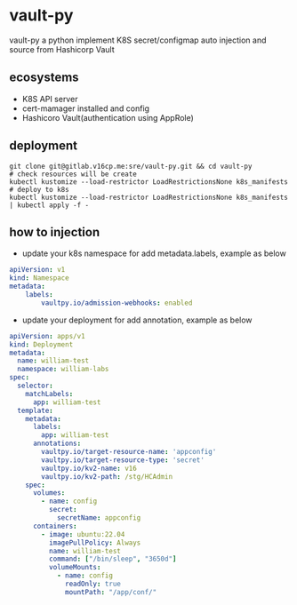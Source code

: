 # vault-py
vault-py a python implement K8S secret/configmap auto injection and source from Hashicorp Vault

## ecosystems
- K8S API server
- cert-mamager installed and config
- Hashicoro Vault(authentication using AppRole)

## deployment
```shell
git clone git@gitlab.v16cp.me:sre/vault-py.git && cd vault-py
# check resources will be create
kubectl kustomize --load-restrictor LoadRestrictionsNone k8s_manifests
# deploy to k8s
kubectl kustomize --load-restrictor LoadRestrictionsNone k8s_manifests | kubectl apply -f - 
```

## how to injection
- update your k8s namespace for add metadata.labels, example as below
```yaml
apiVersion: v1
kind: Namespace
metadata:
    labels:
        vaultpy.io/admission-webhooks: enabled
```

- update your deployment for add annotation, example as below
```yaml
apiVersion: apps/v1
kind: Deployment
metadata:
  name: william-test
  namespace: william-labs
spec:
  selector:
    matchLabels:
      app: william-test
  template:
    metadata:
      labels:
        app: william-test
      annotations:
        vaultpy.io/target-resource-name: 'appconfig'
        vaultpy.io/target-resource-type: 'secret'
        vaultpy.io/kv2-name: v16
        vaultpy.io/kv2-path: /stg/HCAdmin
    spec:
      volumes:
        - name: config
          secret:
            secretName: appconfig
      containers:
        - image: ubuntu:22.04
          imagePullPolicy: Always
          name: william-test
          command: ["/bin/sleep", "3650d"]
          volumeMounts:
            - name: config
              readOnly: true
              mountPath: "/app/conf/"
```
